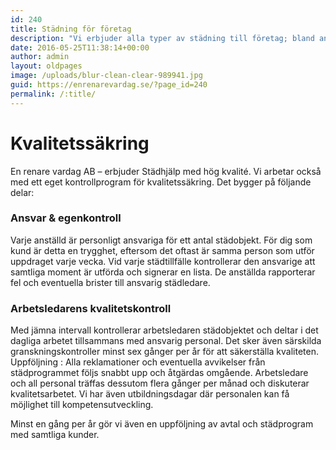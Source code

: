 ```yaml
---
id: 240
title: Städning för företag
description: "Vi erbjuder alla typer av städning till företag; bland annat flyttstädning och storstädning."
date: 2016-05-25T11:38:14+00:00
author: admin
layout: oldpages
image: /uploads/blur-clean-clear-989941.jpg
guid: https://enrenarevardag.se/?page_id=240
permalink: /:title/
---
```

# Kvalitetssäkring

En renare vardag AB &#8211; erbjuder Städhjälp med hög kvalité. Vi arbetar också med ett eget kontrollprogram för kvalitetssäkring. Det bygger på följande delar:

### Ansvar & egenkontroll

Varje anställd är personligt ansvariga för ett antal städobjekt. För dig som kund är detta en trygghet, eftersom det oftast är samma person som utför uppdraget varje vecka. Vid varje städtillfälle kontrollerar den ansvarige att samtliga moment är utförda och signerar en lista. De anställda rapporterar fel och eventuella brister till ansvarig städledare.

### Arbetsledarens kvalitetskontroll

Med jämna intervall kontrollerar arbetsledaren städobjektet och deltar i det dagliga arbetet tillsammans med ansvarig personal. Det sker även särskilda granskningskontroller minst sex gånger per år för att säkerställa kvaliteten.   Uppföljning : Alla reklamationer och eventuella avvikelser från städprogrammet följs snabbt upp och åtgärdas omgående. Arbetsledare och all personal träffas dessutom flera gånger per månad och diskuterar kvalitetsarbetet. Vi har även utbildningsdagar där personalen kan få möjlighet till kompetensutveckling.

Minst en gång per år gör vi även en uppföljning av avtal och städprogram med samtliga kunder.